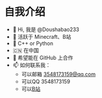# 自我介绍

- 👋 Hi, 我是 @Doushabao233
- 👀 活跃于 Minecraft、B站
- 🌱 C++ or Python
- 🇨🇳 在中国
- 💞️ 希望能在 GitHub 上合作
- 📫 如何联系我：
  - 可以邮箱 3548173159@qq.com
  - 可以QQ 3548173159
  - 可以[B站](https://space.bilibili.com/351258144)

<!---
Doushabao233/Doushabao233 is a ✨ special ✨ repository because its `README.md` (this file) appears on your GitHub profile.
You can click the Preview link to take a look at your changes.
--->
